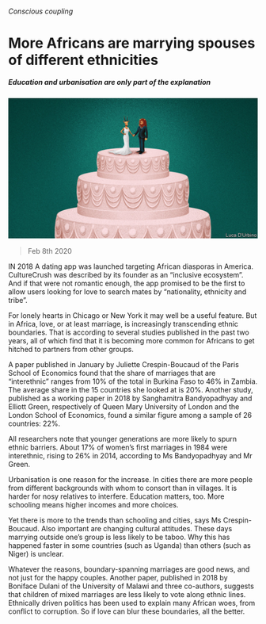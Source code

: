 ###### Conscious coupling

# More Africans are marrying spouses of different ethnicities 

##### Education and urbanisation are only part of the explanation 

![image](images/20200208_MAD001_0.jpg) 

> Feb 8th 2020 

IN 2018 A dating app was launched targeting African diasporas in America. CultureCrush was described by its founder as an “inclusive ecosystem”. And if that were not romantic enough, the app promised to be the first to allow users looking for love to search mates by “nationality, ethnicity and tribe”.

For lonely hearts in Chicago or New York it may well be a useful feature. But in Africa, love, or at least marriage, is increasingly transcending ethnic boundaries. That is according to several studies published in the past two years, all of which find that it is becoming more common for Africans to get hitched to partners from other groups.


A paper published in January by Juliette Crespin-Boucaud of the Paris School of Economics found that the share of marriages that are “interethnic” ranges from 10% of the total in Burkina Faso to 46% in Zambia. The average share in the 15 countries she looked at is 20%. Another study, published as a working paper in 2018 by Sanghamitra Bandyopadhyay and Elliott Green, respectively of Queen Mary University of London and the London School of Economics, found a similar figure among a sample of 26 countries: 22%.

All researchers note that younger generations are more likely to spurn ethnic barriers. About 17% of women’s first marriages in 1984 were interethnic, rising to 26% in 2014, according to Ms Bandyopadhyay and Mr Green.

Urbanisation is one reason for the increase. In cities there are more people from different backgrounds with whom to consort than in villages. It is harder for nosy relatives to interfere. Education matters, too. More schooling means higher incomes and more choices.

Yet there is more to the trends than schooling and cities, says Ms Crespin-Boucaud. Also important are changing cultural attitudes. These days marrying outside one’s group is less likely to be taboo. Why this has happened faster in some countries (such as Uganda) than others (such as Niger) is unclear.

Whatever the reasons, boundary-spanning marriages are good news, and not just for the happy couples. Another paper, published in 2018 by Boniface Dulani of the University of Malawi and three co-authors, suggests that children of mixed marriages are less likely to vote along ethnic lines. Ethnically driven politics has been used to explain many African woes, from conflict to corruption. So if love can blur these boundaries, all the better.

